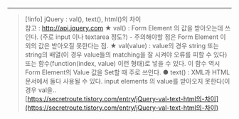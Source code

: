---

> [!info] jQuery : val(), text(), html()의 차이  
> 참고 : http://api.jquery.com ★ val() : Form Element 의 값을 받아오는데 쓰인다. (주로 input 이나 textarea 정도?) - 주의해야할 점은 Form Element 이외의 값은 받아오질 못한다는 점. ★ val(value) : value의 경우 string 또는 string의 배열(이 경우 value들의 matching을 잘 시켜야 오류를 피할 수 있다) 또는 함수(function(index, value) 이런 형태)로 넣을 수 있다. 이 함수 역시 Form Element의 Value 값을 Set할 때 주로 쓰인다. ● text() : XML과 HTML 문서에서 둘다 사용될 수 있다. input elements 의 value를 받아오지 못한다(이 경우 val을..  
> [https://secretroute.tistory.com/entry/jQuery-val-text-html의-차이](https://secretroute.tistory.com/entry/jQuery-val-text-html의-차이)